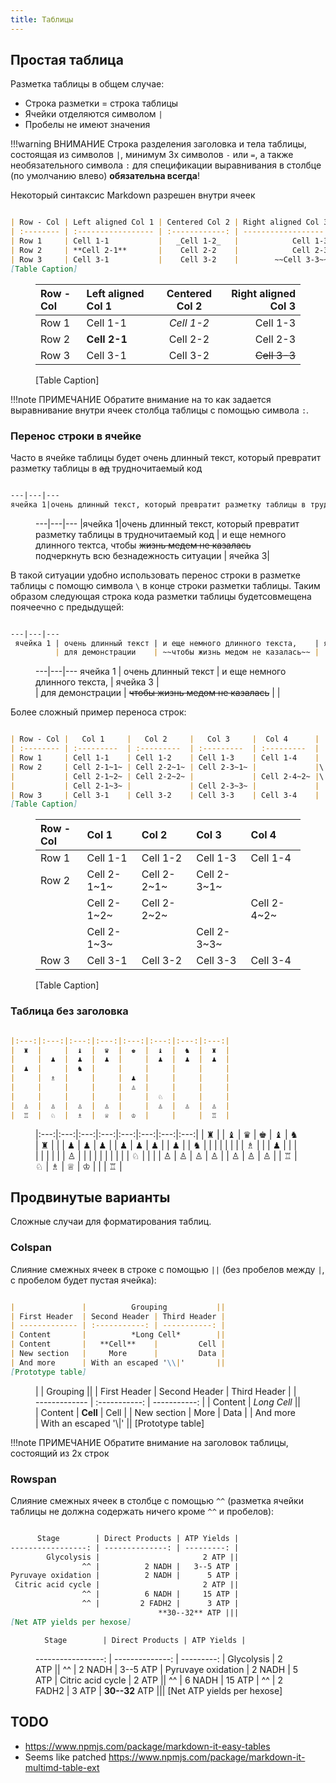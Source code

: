 ```yaml
---
title: Таблицы
---
```


## Простая таблица

Разметка таблицы в общем случае:

* Строка разметки = строка таблицы
* Ячейки отделяются символом `|`
* Пробелы не имеют значения

!!!warning ВНИМАНИЕ
   Строка разделения заголовка и тела таблицы, состоящая из символов `|`, минимум 3х символов `-` или `=`, а также необязательного символа `:` для спецификации выравнивания в столбце (по умолчанию влево) **обязательна всегда**!


Некоторый синтаксис Markdown разрешен внутри ячеек

```md

| Row - Col | Left aligned Col 1 | Centered Col 2 | Right aligned Col 3 |
| :-------- | :----------------- | :------------: | ------------------: |
| Row 1     | Cell 1-1           |   _Cell 1-2_   |            Cell 1-3 |
| Row 2     | **Cell 2-1**       |    Cell 2-2    |            Cell 2-3 |
| Row 3     | Cell 3-1           |    Cell 3-2    |        ~~Cell 3-3~~ |
[Table Caption]

```
<figure class="example"><div>

| Row - Col | Left aligned Col 1 | Centered Col 2 | Right aligned Col 3 |
| :-------- | :----------------- | :------------: | ------------------: |
| Row 1     | Cell 1-1           |   _Cell 1-2_   |            Cell 1-3 |
| Row 2     | **Cell 2-1**       |    Cell 2-2    |            Cell 2-3 |
| Row 3     | Cell 3-1           |    Cell 3-2    |        ~~Cell 3-3~~ |
[Table Caption]
</div></figure>

!!!note ПРИМЕЧАНИЕ
   Обратите внимание на то как задается выравнивание внутри ячеек столбца таблицы с помощью символа `:`.

### Перенос строки в ячейке

Часто в ячейке таблицы будет очень длинный текст, который превратит разметку таблицы в ~~ад~~ трудночитаемый код

```md

---|---|---
ячейка 1|очень длинный текст, который превратит разметку таблицы в трудночитаемый код | и еще немного длинного тектса, чтобы ~~жизнь медем не казалась~~ подчеркнуть всю безнадежность ситуации | ячейка 3

```
<figure class="example"><div>

---|---|---
|ячейка 1|очень длинный текст, который превратит разметку таблицы в трудночитаемый код | и еще немного длинного тектса, чтобы ~~жизнь медем не казалась~~ подчеркнуть всю безнадежность ситуации | ячейка 3|
</div></figure>

В такой ситуации удобно использовать перенос строки в разметке таблицы с помощю символа `\` в конце строки разметки таблицы. Таким образом следующая строка кода разметки таблицы будетсовмещена поячеечно с предыдущей:

```md

---|---|---
 ячейка 1 | очень длинный текст | и еще немного длинного текста,    | ячейка 3 | \
          | для демонстрации    | ~~чтобы жизнь медом не казалась~~ |          |
```

<figure class="example"><div>

---|---|---
 ячейка 1 | очень длинный текст | и еще немного длинного текста,    | ячейка 3 | \
          | для демонстрации    | ~~чтобы жизнь медом не казалась~~ |          |
</div></figure>



Более сложный пример переноса строк:

```md

| Row - Col |   Col 1     |   Col 2     |   Col 3     |  Col 4      |
| :-------- | :---------  | :---------  | :---------  | :---------  |
| Row 1     | Cell 1-1    | Cell 1-2    | Cell 1-3    | Cell 1-4    |
| Row 2     | Cell 2-1~1~ | Cell 2-2~1~ | Cell 2-3~1~ |             |\
|           | Cell 2-1~2~ | Cell 2-2~2~ |             | Cell 2-4~2~ |\
|           | Cell 2-1~3~ |             | Cell 2-3~3~ |             |
| Row 3     | Cell 3-1    | Cell 3-2    | Cell 3-3    | Cell 3-4    |
[Table Caption]

```
<figure class="example"><div>

| Row - Col |   Col 1     |   Col 2     |   Col 3     |  Col 4      |
| :-------- | :---------  | :---------  | :---------  | :---------  |
| Row 1     | Cell 1-1    | Cell 1-2    | Cell 1-3    | Cell 1-4    |
| Row 2     | Cell 2-1~1~ | Cell 2-2~1~ | Cell 2-3~1~ |             |\
|           | Cell 2-1~2~ | Cell 2-2~2~ |             | Cell 2-4~2~ |\
|           | Cell 2-1~3~ |             | Cell 2-3~3~ |             |
| Row 3     | Cell 3-1    | Cell 3-2    | Cell 3-3    | Cell 3-4    |
[Table Caption]
</div></figure>

### Таблица без заголовка

```md

|:---:|:---:|:---:|:---:|:---:|:---:|:---:|:---:|
|  ♜  |     |  ♝  |  ♛  |  ♚  |  ♝  |  ♞  |  ♜  |
|     |  ♟  |  ♟  |  ♟  |     |  ♟  |  ♟  |  ♟  |
|  ♟  |     |  ♞  |     |     |     |     |     |
|     |  ♗  |     |     |  ♟  |     |     |     |
|     |     |     |     |  ♙  |     |     |     |
|     |     |     |     |     |  ♘  |     |     |
|  ♙  |  ♙  |  ♙  |  ♙  |     |  ♙  |  ♙  |  ♙  |
|  ♖  |  ♘  |  ♗  |  ♕  |  ♔  |     |     |  ♖  |

```

<figure class="example"><div>

|:---:|:---:|:---:|:---:|:---:|:---:|:---:|:---:|
|  ♜  |     |  ♝  |  ♛  |  ♚  |  ♝  |  ♞  |  ♜  |
|     |  ♟  |  ♟  |  ♟  |     |  ♟  |  ♟  |  ♟  |
|  ♟  |     |  ♞  |     |     |     |     |     |
|     |  ♗  |     |     |  ♟  |     |     |     |
|     |     |     |     |  ♙  |     |     |     |
|     |     |     |     |     |  ♘  |     |     |
|  ♙  |  ♙  |  ♙  |  ♙  |     |  ♙  |  ♙  |  ♙  |
|  ♖  |  ♘  |  ♗  |  ♕  |  ♔  |     |     |  ♖  |
</div></figure>

## Продвинутые варианты

Сложные случаи для форматирования таблиц.

### Colspan

Слияние смежных ячеек в строке с помощью `||` (без пробелов между `|`, с пробелом будет пустая ячейка):

```md

|               |          Grouping           ||
| First Header  | Second Header | Third Header |
| ------------- | :-----------: | -----------: |
| Content       |          *Long Cell*        ||
| Content       |   **Cell**    |         Cell |
| New section   |     More      |         Data |
| And more      | With an escaped '\\|'       ||
[Prototype table]                             

```

<figure class="example"><div>

|               |          Grouping           ||
| First Header  | Second Header | Third Header |
| ------------- | :-----------: | -----------: |
| Content       |          *Long Cell*        ||
| Content       |   **Cell**    |         Cell |
| New section   |     More      |         Data |
| And more      | With an escaped '\\|'       ||
[Prototype table]                             


</div></figure>

!!!note ПРИМЕЧАНИЕ
   Обратите внимание на заголовок таблицы, состоящий из 2х строк

### Rowspan

Слияние смежных ячеек в столбце с помощью `^^` (разметка ячейки таблицы не должна содержать ничего кроме `^^` и пробелов):

```md

      Stage        | Direct Products | ATP Yields |
-----------------: | --------------: | ---------: |
        Glycolysis |                       2 ATP ||
                ^^ |          2 NADH |   3--5 ATP |
Pyruvaye oxidation |          2 NADH |      5 ATP |
 Citric acid cycle |                       2 ATP ||
                ^^ |          6 NADH |     15 ATP |
                ^^ |         2 FADH2 |      3 ATP |
                                 **30--32** ATP |||
[Net ATP yields per hexose]

```
<figure class="example"><div>

      Stage        | Direct Products | ATP Yields |
-----------------: | --------------: | ---------: |
        Glycolysis |                       2 ATP ||
                ^^ |          2 NADH |   3--5 ATP |
Pyruvaye oxidation |          2 NADH |      5 ATP |
 Citric acid cycle |                       2 ATP ||
                ^^ |          6 NADH |     15 ATP |
                ^^ |         2 FADH2 |      3 ATP |
                                 **30--32** ATP |||
[Net ATP yields per hexose]
</div></figure>


## TODO
- https://www.npmjs.com/package/markdown-it-easy-tables
- Seems like patched https://www.npmjs.com/package/markdown-it-multimd-table-ext
